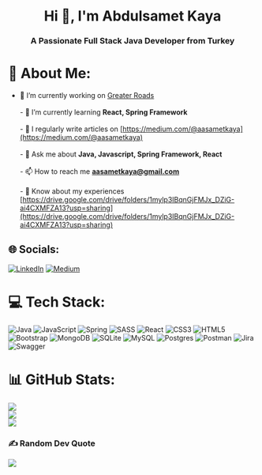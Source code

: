 <h1 align="center">Hi 👋, I'm Abdulsamet Kaya</h1>
<h3 align="center">A Passionate Full Stack Java Developer from Turkey</h3>

# 💫 About Me:
- 🔭 I’m currently working on [Greater Roads](https://github.com/abdulsametkaya/Car-Rental-Frontend)<br><br>- 🌱 I’m currently learning **React, Spring Framework**<br><br>- 📝 I regularly write articles on [https://medium.com/@aasametkaya](https://medium.com/@aasametkaya)<br><br>- 💬 Ask me about **Java, Javascript, Spring Framework, React**<br><br>- 📫 How to reach me **aasametkaya@gmail.com**<br><br>- 📄 Know about my experiences [https://drive.google.com/drive/folders/1mylp3IBqnGjFMJx_DZiG-ai4CXMFZA13?usp=sharing](https://drive.google.com/drive/folders/1mylp3IBqnGjFMJx_DZiG-ai4CXMFZA13?usp=sharing)


## 🌐 Socials:
[![LinkedIn](https://img.shields.io/badge/LinkedIn-%230077B5.svg?logo=linkedin&logoColor=white)](https://www.linkedin.com/in/abdulsamet-kaya/) [![Medium](https://img.shields.io/badge/Medium-12100E?logo=medium&logoColor=white)](https://medium.com/@@aasametkaya) 

# 💻 Tech Stack:
![Java](https://img.shields.io/badge/java-%23ED8B00.svg?style=for-the-badge&logo=java&logoColor=white) ![JavaScript](https://img.shields.io/badge/javascript-%23323330.svg?style=for-the-badge&logo=javascript&logoColor=%23F7DF1E) ![Spring](https://img.shields.io/badge/spring-%236DB33F.svg?style=for-the-badge&logo=spring&logoColor=white) ![SASS](https://img.shields.io/badge/SASS-hotpink.svg?style=for-the-badge&logo=SASS&logoColor=white) ![React](https://img.shields.io/badge/react-%2320232a.svg?style=for-the-badge&logo=react&logoColor=%2361DAFB) ![CSS3](https://img.shields.io/badge/css3-%231572B6.svg?style=for-the-badge&logo=css3&logoColor=white) ![HTML5](https://img.shields.io/badge/html5-%23E34F26.svg?style=for-the-badge&logo=html5&logoColor=white)  ![Bootstrap](https://img.shields.io/badge/bootstrap-%23563D7C.svg?style=for-the-badge&logo=bootstrap&logoColor=white) ![MongoDB](https://img.shields.io/badge/MongoDB-%234ea94b.svg?style=for-the-badge&logo=mongodb&logoColor=white) ![SQLite](https://img.shields.io/badge/sqlite-%2307405e.svg?style=for-the-badge&logo=sqlite&logoColor=white) ![MySQL](https://img.shields.io/badge/mysql-%2300f.svg?style=for-the-badge&logo=mysql&logoColor=white) ![Postgres](https://img.shields.io/badge/postgres-%23316192.svg?style=for-the-badge&logo=postgresql&logoColor=white) ![Postman](https://img.shields.io/badge/Postman-FF6C37?style=for-the-badge&logo=postman&logoColor=white) ![Jira](https://img.shields.io/badge/jira-%230A0FFF.svg?style=for-the-badge&logo=jira&logoColor=white) ![Swagger](https://img.shields.io/badge/-Swagger-%23Clojure?style=for-the-badge&logo=swagger&logoColor=white)
# 📊 GitHub Stats:
![](https://github-readme-stats.vercel.app/api?username=abdulsametkaya&theme=tokyonight&hide_border=false&include_all_commits=false&count_private=true)<br/>
![](https://github-readme-streak-stats.herokuapp.com/?user=abdulsametkaya&theme=tokyonight&hide_border=false)<br/>
![](https://github-readme-stats.vercel.app/api/top-langs/?username=abdulsametkaya&theme=tokyonight&hide_border=false&include_all_commits=false&count_private=true&layout=compact)

### ✍️ Random Dev Quote
![](https://quotes-github-readme.vercel.app/api?type=horizontal&theme=radical)
